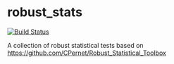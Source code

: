 # robust_stats

[![Build Status](https://travis-ci.com/celefthe/robust_stats.svg?token=hMvCpbzh7tYAgFpNy6BK&branch=master)](https://travis-ci.com/celefthe/robust_stats)

A collection of robust statistical tests based on https://github.com/CPernet/Robust_Statistical_Toolbox

